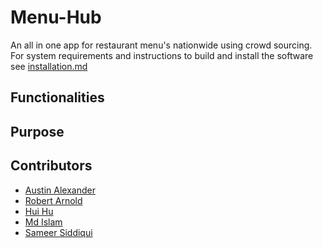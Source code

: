 # Menu-Hub
An all in one app for restaurant menu's nationwide using crowd sourcing.  
For system requirements and instructions to build and install the software see [installation.md](https://github.com/WSU-4110/Menu-Hub/blob/master/installation.md)


## Functionalities

## Purpose

## Contributors
- [Austin Alexander](https://github.com/AustinAlexand25)
- [Robert Arnold](https://github.com/rjaii)
- [Hui Hu](https://github.com/HuiHu826)
- [Md Islam](https://github.com/mdislam1)
- [Sameer Siddiqui](https://github.com/ssiddiqui87)
